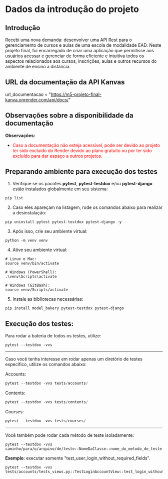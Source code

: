 # Dados da introdução do projeto
## Introdução
Recebi uma nova demanda: desenvolver uma API Rest para o gerenciamento de cursos e aulas de uma escola de modalidade EAD. Neste projeto final, fui encarregado de criar uma aplicação que permitisse aos usuários acessar e gerenciar de forma eficiente e intuitiva todos os aspectos relacionados aos cursos, inscrições, aulas e outros recursos do ambiente de ensino a distância.


## URL da documentação da API Kanvas
url_documentacao = "https://m5-projeto-final-kanva.onrender.com/api/docs/"

## Observações sobre a disponibilidade da documentação
**Observações:**
- <span style="color:red">Caso a documentação não esteja acessível, pode ser devido ao projeto ter sido excluído do Render devido ao plano gratuito ou por ter sido excluído para dar espaço a outros projetos.</span>
## Preparando ambiente para execução dos testes

1. Verifique se os pacotes **pytest**, **pytest-testdox** e/ou **pytest-django** estão instalados globalmente em seu sistema:
```shell
pip list
```

2. Caso eles apareçam na listagem, rode os comandos abaixo para realizar a desinstalação:

```shell
pip uninstall pytest pytest-testdox pytest-django -y
```

3. Após isso, crie seu ambiente virtual:
```shell
python -m venv venv
```

4. Ative seu ambiente virtual:

```shell
# Linux e Mac:
source venv/bin/activate

# Windows (PowerShell):
.\venv\Scripts\activate

# Windows (GitBash):
source venv/Scripts/activate
```

5. Instale as bibliotecas necessárias:

```shell
pip install model_bakery pytest-testdox pytest-django
```


## Execução dos testes:

Para rodar a bateria de todos os testes, utilize:
```shell
pytest --testdox -vvs
```
---

Caso você tenha interesse em rodar apenas um diretório de testes específico, utilize os comandos abaixo:

Accounts:
```python
pytest --testdox -vvs tests/accounts/
```

Contents:
```python
pytest --testdox -vvs tests/contents/
```

Courses:
```python
pytest --testdox -vvs tests/courses/
```

---

Você também pode rodar cada método de teste isoladamente:

```shell
pytest --testdox -vvs caminho/para/o/arquivo/de/teste::NomeDaClasse::nome_do_metodo_de_teste
```

**Exemplo**: executar somente "test_user_login_without_required_fields".

```shell
pytest --testdox -vvs tests/accounts/tests_views.py::TestLoginAccountView::test_login_without_required_fields
```
